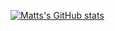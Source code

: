 [![Matts's GitHub stats](https://github-readme-stats.vercel.app/api?username=matlat8)](https://github.com/anuraghazra/github-readme-stats)
